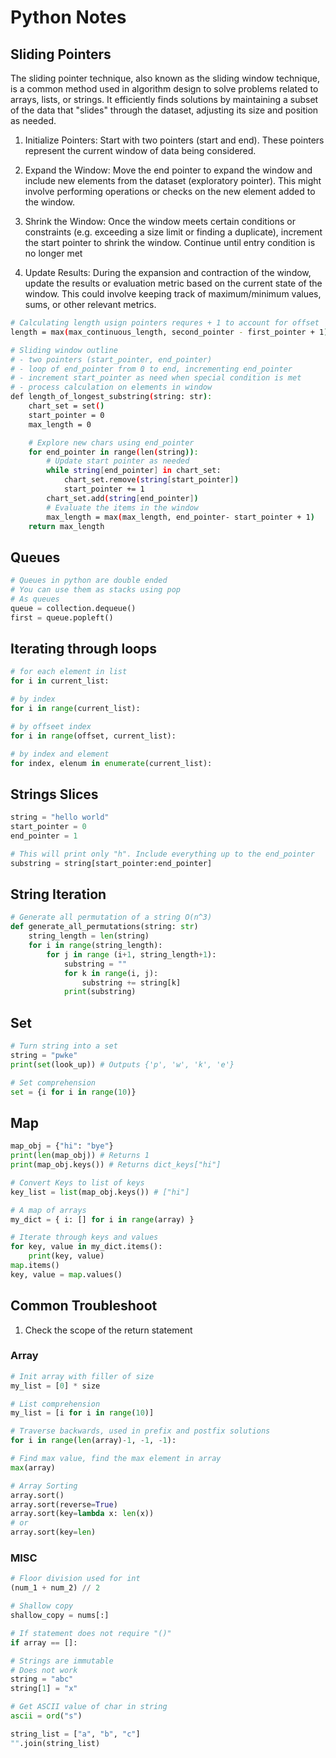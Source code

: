 # Python Notes

## Sliding Pointers

The sliding pointer technique, also known as the sliding window technique, is a common method used in algorithm design to solve problems related to arrays, lists, or strings. It efficiently finds solutions by maintaining a subset of the data that "slides" through the dataset, adjusting its size and position as needed.

1. Initialize Pointers: Start with two pointers (start and end). These pointers represent the current window of data being considered.

1. Expand the Window: Move the end pointer to expand the window and include new elements from the dataset (exploratory pointer). This might involve performing operations or checks on the new element added to the window.

1. Shrink the Window: Once the window meets certain conditions or constraints (e.g. exceeding a size limit or finding a duplicate), increment the start pointer to shrink the window. Continue until entry condition is no longer met

1. Update Results: During the expansion and contraction of the window, update the results or evaluation metric based on the current state of the window. This could involve keeping track of maximum/minimum values, sums, or other relevant metrics.

```bash
# Calculating length usign pointers requres + 1 to account for offset
length = max(max_continuous_length, second_pointer - first_pointer + 1)

# Sliding window outline
# - two pointers (start_pointer, end_pointer)
# - loop of end_pointer from 0 to end, incrementing end_pointer
# - increment start_pointer as need when special condition is met
# - process calculation on elements in window
def length_of_longest_substring(string: str):
    chart_set = set()
    start_pointer = 0
    max_length = 0

    # Explore new chars using end_pointer
    for end_pointer in range(len(string)):
        # Update start pointer as needed
        while string[end_pointer] in chart_set:
            chart_set.remove(string[start_pointer])
            start_pointer += 1
        chart_set.add(string[end_pointer])
        # Evaluate the items in the window
        max_length = max(max_length, end_pointer- start_pointer + 1)
    return max_length
```

## Queues

```python
# Queues in python are double ended
# You can use them as stacks using pop
# As queues
queue = collection.dequeue()
first = queue.popleft()
```

## Iterating through loops

```python
# for each element in list
for i in current_list:

# by index
for i in range(current_list):

# by offseet index
for i in range(offset, current_list):

# by index and element
for index, elenum in enumerate(current_list):
```

## Strings Slices

```python
string = "hello world"
start_pointer = 0
end_pointer = 1

# This will print only "h". Include everything up to the end_pointer
substring = string[start_pointer:end_pointer]
```

## String Iteration

```python
# Generate all permutation of a string O(n^3)
def generate_all_permutations(string: str)
    string_length = len(string)
    for i in range(string_length):
        for j in range (i+1, string_length+1):
            substring = ""
            for k in range(i, j):
                substring += string[k]
            print(substring)
```

## Set

```python
# Turn string into a set
string = "pwke"
print(set(look_up)) # Outputs {'p', 'w', 'k', 'e'}

# Set comprehension
set = {i for i in range(10)}
```

## Map

```python
map_obj = {"hi": "bye"}
print(len(map_obj)) # Returns 1
print(map_obj.keys()) # Returns dict_keys["hi"]

# Convert Keys to list of keys
key_list = list(map_obj.keys()) # ["hi"]

# A map of arrays
my_dict = { i: [] for i in range(array) }

# Iterate through keys and values
for key, value in my_dict.items():
    print(key, value)
map.items()
key, value = map.values()
```

## Common Troubleshoot
1. Check the scope of the return statement

### Array

```python
# Init array with filler of size
my_list = [0] * size

# List comprehension
my_list = [i for i in range(10)]

# Traverse backwards, used in prefix and postfix solutions
for i in range(len(array)-1, -1, -1):

# Find max value, find the max element in array
max(array)

# Array Sorting
array.sort()
array.sort(reverse=True)
array.sort(key=lambda x: len(x))
# or
array.sort(key=len)
```
### MISC

```python
# Floor division used for int
(num_1 + num_2) // 2 

# Shallow copy
shallow_copy = nums[:]

# If statement does not require "()"
if array == []:

# Strings are immutable
# Does not work
string = "abc"
string[1] = "x"

# Get ASCII value of char in string
ascii = ord("s")

string_list = ["a", "b", "c"]
"".join(string_list)

```